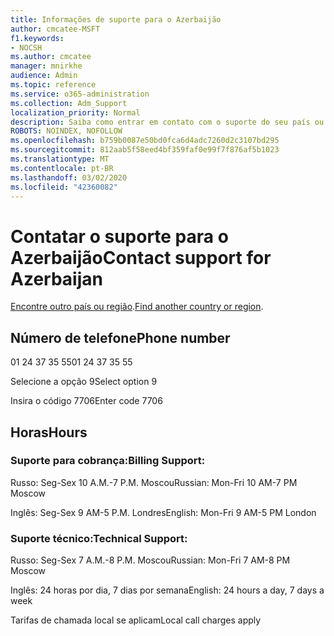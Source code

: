```yaml
---
title: Informações de suporte para o Azerbaijão
author: cmcatee-MSFT
f1.keywords:
- NOCSH
ms.author: cmcatee
manager: mnirkhe
audience: Admin
ms.topic: reference
ms.service: o365-administration
ms.collection: Adm_Support
localization_priority: Normal
description: Saiba como entrar em contato com o suporte do seu país ou região.
ROBOTS: NOINDEX, NOFOLLOW
ms.openlocfilehash: b759b0087e50bd0fca6d4adc7260d2c3107bd295
ms.sourcegitcommit: 812aab5f58eed4bf359faf0e99f7f876af5b1023
ms.translationtype: MT
ms.contentlocale: pt-BR
ms.lasthandoff: 03/02/2020
ms.locfileid: "42360082"
---
```

# <a name="contact-support-for-azerbaijan"></a><span data-ttu-id="48b3f-103">Contatar o suporte para o Azerbaijão</span><span class="sxs-lookup"><span data-stu-id="48b3f-103">Contact support for Azerbaijan</span></span>

<span data-ttu-id="48b3f-104">[Encontre outro país ou região](../contact-support-for-business-products.md).</span><span class="sxs-lookup"><span data-stu-id="48b3f-104">[Find another country or region](../contact-support-for-business-products.md).</span></span>

## <a name="phone-number"></a><span data-ttu-id="48b3f-105">Número de telefone</span><span class="sxs-lookup"><span data-stu-id="48b3f-105">Phone number</span></span>
<span data-ttu-id="48b3f-106">01 24 37 35 55</span><span class="sxs-lookup"><span data-stu-id="48b3f-106">01 24 37 35 55</span></span>

<span data-ttu-id="48b3f-107">Selecione a opção 9</span><span class="sxs-lookup"><span data-stu-id="48b3f-107">Select option 9</span></span>

<span data-ttu-id="48b3f-108">Insira o código 7706</span><span class="sxs-lookup"><span data-stu-id="48b3f-108">Enter code 7706</span></span>

## <a name="hours"></a><span data-ttu-id="48b3f-109">Horas</span><span class="sxs-lookup"><span data-stu-id="48b3f-109">Hours</span></span>
### <a name="billing-support"></a><span data-ttu-id="48b3f-110">Suporte para cobrança:</span><span class="sxs-lookup"><span data-stu-id="48b3f-110">Billing Support:</span></span>

<span data-ttu-id="48b3f-111">Russo: Seg-Sex 10 A.M.-7 P.M. Moscou</span><span class="sxs-lookup"><span data-stu-id="48b3f-111">Russian: Mon-Fri 10 AM-7 PM Moscow</span></span>

<span data-ttu-id="48b3f-112">Inglês: Seg-Sex 9 AM-5 P.M. Londres</span><span class="sxs-lookup"><span data-stu-id="48b3f-112">English: Mon-Fri 9 AM-5 PM London</span></span>

### <a name="technical-support"></a><span data-ttu-id="48b3f-113">Suporte técnico:</span><span class="sxs-lookup"><span data-stu-id="48b3f-113">Technical Support:</span></span>

<span data-ttu-id="48b3f-114">Russo: Seg-Sex 7 A.M.-8 P.M. Moscou</span><span class="sxs-lookup"><span data-stu-id="48b3f-114">Russian: Mon-Fri 7 AM-8 PM Moscow</span></span>

<span data-ttu-id="48b3f-115">Inglês: 24 horas por dia, 7 dias por semana</span><span class="sxs-lookup"><span data-stu-id="48b3f-115">English: 24 hours a day, 7 days a week</span></span>

<span data-ttu-id="48b3f-116">Tarifas de chamada local se aplicam</span><span class="sxs-lookup"><span data-stu-id="48b3f-116">Local call charges apply</span></span>

